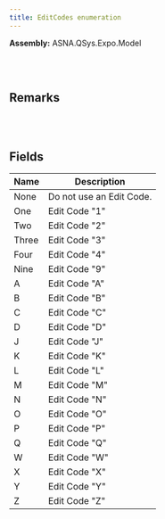 ```yaml
---
title: EditCodes enumeration
---
```




**Assembly:** ASNA.QSys.Expo.Model

<br>
<br>

## Remarks

<br>
<br>

## Fields

| Name | Description
| --- | --- 
| None | Do not use an Edit Code.
| One | Edit Code "1"
| Two | Edit Code "2"
| Three | Edit Code "3"
| Four | Edit Code "4"
| Nine | Edit Code "9"
| A | Edit Code "A"
| B | Edit Code "B"
| C | Edit Code "C"
| D | Edit Code "D"
| J | Edit Code "J"
| K | Edit Code "K"
| L | Edit Code "L"
| M | Edit Code "M"
| N | Edit Code "N"
| O | Edit Code "O"
| P | Edit Code "P"
| Q | Edit Code "Q"
| W | Edit Code "W"
| X | Edit Code "X"
| Y | Edit Code "Y"
| Z | Edit Code "Z"

<br>
<br>

